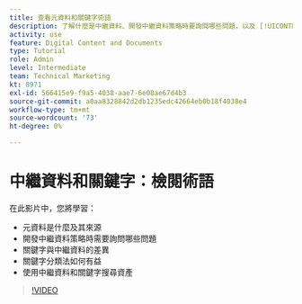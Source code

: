 ```yaml
---
title: 查看元資料和關鍵字術語
description: 了解什麼是中繼資料、開發中繼資料策略時要詢問哪些問題，以及 [!UICONTROL Workfront DAM].
activity: use
feature: Digital Content and Documents
type: Tutorial
role: Admin
level: Intermediate
team: Technical Marketing
kt: 8971
exl-id: 566415e9-f9a5-4038-aae7-6e08ae67d4b3
source-git-commit: a0aa8328842d2db1235edc42664eb0b18f4038e4
workflow-type: tm+mt
source-wordcount: '73'
ht-degree: 0%

---
```


# 中繼資料和關鍵字：檢閱術語

在此影片中，您將學習：

* 元資料是什麼及其來源
* 開發中繼資料策略時需要詢問哪些問題
* 關鍵字與中繼資料的差異
* 關鍵字分類法如何有益
* 使用中繼資料和關鍵字搜尋資產

>[!VIDEO](https://video.tv.adobe.com/v/335234/?quality=12)
